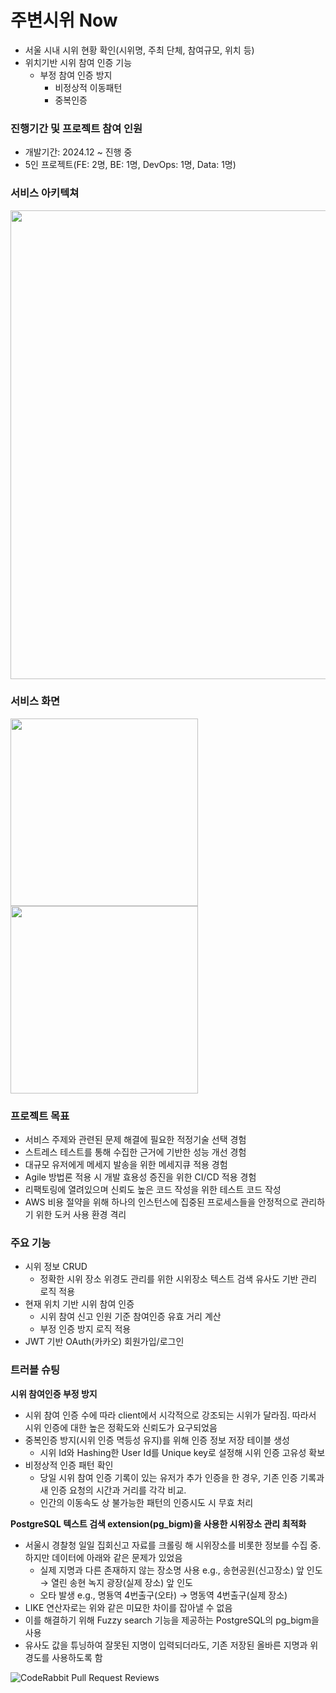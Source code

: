 # 주변시위 Now 

- 서울 시내 시위 현황 확인(시위명, 주최 단체, 참여규모, 위치 등)
- 위치기반 시위 참여 인증 기능
    - 부정 참여 인증 방지
        - 비정상적 이동패턴
        - 중복인증

### 진행기간 및 프로젝트 참여 인원

- 개발기간: 2024.12 ~ 진행 중
- 5인 프로젝트(FE: 2명, BE: 1명, DevOps: 1명, Data: 1명)

### 서비스 아키텍쳐

<img src="https://github.com/user-attachments/assets/872a6af2-40e9-4133-a001-e534c3b17a31" width="750"/>

### 서비스 화면

<img src="https://github.com/user-attachments/assets/25ff8eea-c82e-48d1-a98b-191e0002449f" width="300"/>
<img src="https://github.com/user-attachments/assets/f360dc6d-eabb-4287-b5b2-25c28162e0b3" width="300"/>

### 프로젝트 목표

- 서비스 주제와 관련된 문제 해결에 필요한 적정기술 선택 경험
- 스트레스 테스트를 통해 수집한 근거에 기반한 성능 개선 경험
- 대규모 유저에게 메세지 발송을 위한 메세지큐 적용 경험
- Agile 방법론 적용 시 개발 효용성 증진을 위한 CI/CD 적용 경험
- 리팩토링에 열려있으며 신뢰도 높은 코드 작성을 위한 테스트 코드 작성
- AWS 비용 절약을 위해 하나의 인스턴스에 집중된 프로세스들을 안정적으로 관리하기 위한 도커 사용 환경 격리

### 주요 기능

- 시위 정보 CRUD
    - 정확한 시위 장소 위경도 관리를 위한 시위장소 텍스트 검색 유사도 기반 관리 로직 적용
- 현재 위치 기반 시위 참여 인증
    - 시위 참여 신고 인원 기준 참여인증 유효 거리 계산
    - 부정 인증 방지 로직 적용
- JWT 기반 OAuth(카카오) 회원가입/로그인

### 트러블 슈팅

**시위 참여인증 부정 방지**

- 시위 참여 인증 수에 따라 client에서 시각적으로 강조되는 시위가 달라짐. 따라서 시위 인증에 대한 높은 정확도와 신뢰도가 요구되었음
- 중복인증 방지(시위 인증 멱등성 유지)를 위해 인증 정보 저장 테이블 생성
    - 시위 Id와 Hashing한 User Id를 Unique key로 설정해 시위 인증 고유성 확보
- 비정상적 인증 패턴 확인
    - 당일 시위 참여 인증 기록이 있는 유저가 추가 인증을 한 경우, 기존 인증 기록과 새 인증 요청의 시간과 거리를 각각 비교.
    - 인간의 이동속도 상 불가능한 패턴의 인증시도 시 무효 처리

**PostgreSQL 텍스트 검색 extension(pg_bigm)을 사용한 시위장소 관리 최적화**

- 서울시 경찰청 일일 집회신고 자료를 크롤링 해 시위장소를 비롯한 정보를 수집 중. 하지만 데이터에 아래와 같은 문제가 있었음
    - 실제 지명과 다른 존재하지 않는 장소명 사용 e.g., 송현공원(신고장소) 앞 인도 → 열린 송현 녹지 광장(실제 장소) 앞 인도
    - 오타 발생 e.g., 명둉역 4번출구(오타) → 명동역 4번출구(실제 장소)
- LIKE 연산자로는 위와 같은 미묘한 차이를 잡아낼 수 없음
- 이를 해결하기 위해 Fuzzy search 기능을 제공하는 PostgreSQL의 pg_bigm을 사용
- 유사도 값을 튜닝하여 잘못된 지명이 입력되더라도, 기존 저장된 올바른 지명과 위경도를 사용하도록 함

![CodeRabbit Pull Request Reviews](https://img.shields.io/coderabbit/prs/github/dev-4-team/eye-on-backend?utm_source=oss&utm_medium=github&utm_campaign=dev-4-team%2Feye-on-backend&labelColor=171717&color=FF570A&link=https%3A%2F%2Fcoderabbit.ai&label=CodeRabbit+Reviews)